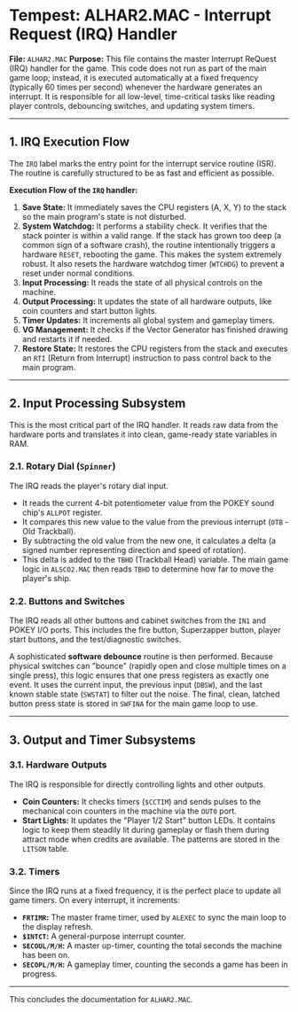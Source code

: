 # Tempest: ALHAR2.MAC - Interrupt Request (IRQ) Handler

**File:** `ALHAR2.MAC`
**Purpose:** This file contains the master Interrupt ReQuest (IRQ) handler for the game. This code does not run as part of the main game loop; instead, it is executed automatically at a fixed frequency (typically 60 times per second) whenever the hardware generates an interrupt. It is responsible for all low-level, time-critical tasks like reading player controls, debouncing switches, and updating system timers.

---

## 1. IRQ Execution Flow

The `IRQ` label marks the entry point for the interrupt service routine (ISR). The routine is carefully structured to be as fast and efficient as possible.

**Execution Flow of the `IRQ` handler:**
1.  **Save State:** It immediately saves the CPU registers (A, X, Y) to the stack so the main program's state is not disturbed.
2.  **System Watchdog:** It performs a stability check. It verifies that the stack pointer is within a valid range. If the stack has grown too deep (a common sign of a software crash), the routine intentionally triggers a hardware `RESET`, rebooting the game. This makes the system extremely robust. It also resets the hardware watchdog timer (`WTCHDG`) to prevent a reset under normal conditions.
3.  **Input Processing:** It reads the state of all physical controls on the machine.
4.  **Output Processing:** It updates the state of all hardware outputs, like coin counters and start button lights.
5.  **Timer Updates:** It increments all global system and gameplay timers.
6.  **VG Management:** It checks if the Vector Generator has finished drawing and restarts it if needed.
7.  **Restore State:** It restores the CPU registers from the stack and executes an `RTI` (Return from Interrupt) instruction to pass control back to the main program.

---

## 2. Input Processing Subsystem

This is the most critical part of the IRQ handler. It reads raw data from the hardware ports and translates it into clean, game-ready state variables in RAM.

### 2.1. Rotary Dial (`Spinner`)

The IRQ reads the player's rotary dial input.
- It reads the current 4-bit potentiometer value from the POKEY sound chip's `ALLPOT` register.
- It compares this new value to the value from the previous interrupt (`OTB` - Old Trackball).
- By subtracting the old value from the new one, it calculates a delta (a signed number representing direction and speed of rotation).
- This delta is added to the `TBHD` (Trackball Head) variable. The main game logic in `ALSCO2.MAC` then reads `TBHD` to determine how far to move the player's ship.

### 2.2. Buttons and Switches

The IRQ reads all other buttons and cabinet switches from the `IN1` and POKEY I/O ports. This includes the fire button, Superzapper button, player start buttons, and the test/diagnostic switches.

A sophisticated **software debounce** routine is then performed. Because physical switches can "bounce" (rapidly open and close multiple times on a single press), this logic ensures that one press registers as exactly one event. It uses the current input, the previous input (`DBSW`), and the last known stable state (`SWSTAT`) to filter out the noise. The final, clean, latched button press state is stored in `SWFINA` for the main game loop to use.

---

## 3. Output and Timer Subsystems

### 3.1. Hardware Outputs

The IRQ is responsible for directly controlling lights and other outputs.
- **Coin Counters:** It checks timers (`$CCTIM`) and sends pulses to the mechanical coin counters in the machine via the `OUT0` port.
- **Start Lights:** It updates the "Player 1/2 Start" button LEDs. It contains logic to keep them steadily lit during gameplay or flash them during attract mode when credits are available. The patterns are stored in the `LITSON` table.

### 3.2. Timers

Since the IRQ runs at a fixed frequency, it is the perfect place to update all game timers. On every interrupt, it increments:
- **`FRTIMR`:** The master frame timer, used by `ALEXEC` to sync the main loop to the display refresh.
- **`$INTCT`:** A general-purpose interrupt counter.
- **`SECOUL/M/H`:** A master up-timer, counting the total seconds the machine has been on.
- **`SECOPL/M/H`:** A gameplay timer, counting the seconds a game has been in progress.

---

This concludes the documentation for `ALHAR2.MAC`. 